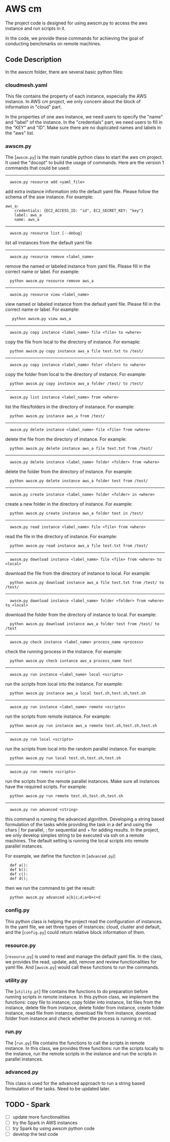 # AWS cm 

The project code is designed for using awscm.py to access the aws instance and run scripts in it.

In the code, we provide these commands for achieving the goal of conducting benchmarks on remote machines.

## Code Description

In the awscm folder, there are several basic python files:

### cloudmesh.yaml

This file contains the property of each instance, especially the AWS instance. In AWS cm project, we only concern about the block of 
information in "cloud" part. 

In the properties of one aws instance, we need users to specify the "name" and "label" of the instance. In the "credentials" part,
we need users to fill in the "KEY" and "ID". Make sure there are no duplicated names and labels in the "aws" list.

### awscm.py

The [`awscm.py`] is the main runable python class to start the aws cm project. It used the "docopt" to build the usage of commands.
Here are the version 1 commands that could be used:
___

```
  awscm.py resource add <yaml_file>
```
add extra instance information into the default yaml file. Please follow the schema of the asw instance. For example:

```
aws_a:
    credentials: {EC2_ACCESS_ID: "id", EC2_SECRET_KEY: "key"}
    label: aws_a
    name: aws_a
```
___
```
  awscm.py resource list [--debug]
```
list all instances from the default yaml file
___
```
  awscm.py resource remove <label_name>
```
remove the named or labeled instance from yaml file. Please fill in the correct name or label. For example:
```
  python awscm.py resource remove aws_a
```
___
```
  awscm.py resource view <label_name>
```
view named or labeled instance from the default yaml file. Please fill in the correct name or label. For example:
```
   python awscm.py view aws_a
```
___
```
  awscm.py copy instance <label_name> file <file> to <where> 
```
copy the file from local to the directory of instance. For exmaple:
```
  python awscm.py copy instance aws_a file test.txt to /test/
```
___
```
  awscm.py copy instance <label_name> foler <foler> to <where> 
```
copy the folder from local to the directory of instance. For example:
```
  python awscm.py copy instance aws_a folder /test/ to /test/
```
___
```
  awscm.py list instance <label_name> from <where>
```
list the files/folders in the directory of instanace. For example:
```
  python awscm.py instance aws_a from /test/
```
___
```
  awscm.py delete instance <label_name> file <file> from <where> 
```
delete the file from the directory of instance. For example:
```
  python awscm.py delete instance aws_a file text.txt from /test/
```
___
```
  awscm.py delete instance <label_name> folder <folder> from <where>
```
delete the folder from the directory of instance. For example:
```
  python awscm.py delete instance aws_a folder test from /test/
```
___
```
  awscm.py create instance <label_name> folder <folder> in <where>
```
create a new folder in the directory of instance. For example:
```
  python awscm.py create instance aws_a folder test in /test/
```
___
```
  awscm.py read instance <label_name> file <file> from <where>
```
read the file in the directory of instance. For example:
```
  python awscm.py read instance aws_a file test.txt from /test/
```
___
```
  awscm.py download instance <label_name> file <file> from <where> to <local>
```
download the file from the directory of instance to local. For example:
```
  python awscm.py download instance aws_a file test.txt from /test/ to /test/
```
___
```
  awscm.py download instance <label_name> folder <folder> from <where> to <local>
```
download the folder from the directory of instance to local. For example:
```
  python awscm.py download instance aws_a folder test from /test/ to /test
```
___
```
  awscm.py check instance <label_name> process_name <process>
```
check the running process in the instance. For example:
```
  python awscm.py check isntance aws_a process_name test
```
___
```
  awscm.py run instance <label_name> local <scripts>
```
run the scripts from local into the instance. For example:
```
  python awscm.py instance aws_a local test.sh,test.sh,test.sh
```
___
```
  awscm.py run instance <label_name> remote <scripts>
```
run the scripts from remote instance. For example:
```
  python awscm.py run instance aws_a remote test.sh,test.sh,test.sh
```
___
```
  awscm.py run local <scripts>
```
run the scripts from local into the random parallel instance. For example:
```
  python awscm.py run local test.sh,test.sh,test.sh
```
___
```
  awscm.py run remote <scripts>
```
run the scripts from the remote parallel instances. Make sure all instances have the required scripts. For example:
```
  python awscm.py run remote test.sh,test.sh,test.sh
```
___
```
  awscm.py run advanced <string>
```
this command is running the advanced algorithm. Developing a string based formulation of the tasks while providing the task in a def and using the chars | for parallel, ; for sequential and + for adding results.
In the project, we only develop simples string to be executed via ssh on a remote machines. The default setting is running the local scripts into remote parallel instances. 

For example, we define the function in [`advanced.py`]:
```
  def a():
  def b():
  def c():
  def d();
```
then we run the command to get the result:
```
  python awscm.py advanced a|b|c;d;a+b+c+d
```

### config.py

This python class is helping the project read the configuration of instances. In the yaml file, we set three types of instances: 
cloud, cluster and default, and the [`config.py`] could return relative block information of them.

### resource.py

[`resource.py`] is used to read and manage the default yaml file. In the class, we provides the read, update, add, remove and review functionalities for yaml file. And [`awscm.py`] would call these functions
to run the commands.

### utility.py

The [`utility.pt`] file contains the functions to do preparation before running scripts in remote instance. In this python class, we implement the functions:
copy file to instance, copy folder into instance, list files from the instance, delete file from instance, delete folder from instance, 
create folder instance, read file from instance, download file from instance, download folder from instance and check whether the process is running or not.

### run.py

The [`run.py`] file contains the functions to call the scripts in remote instance. In this class, we provides three functions: run the scripts locally to the instance,
 run the remote scripts in the instance and run the scripts in parallel instances.

### advanced.py

This class is used for the advanced approach to run a string based formulation of the tasks. Need to be updated later.

## TODO - Spark

- [ ] update more functionalities
- [ ] try the Spark in AWS instances
- [ ] try Spark by using awscm python code
- [ ] develop the test code